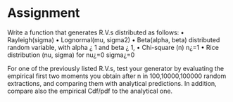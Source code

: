 # Assignment 

Write a function that generates R.V.s distributed as follows:
 • Rayleigh(sigma)
 • Lognormal(mu, sigma2)
 • Beta(alpha, beta) distributed random variable, with alpha ¿ 1 and beta ¿ 1,
 • Chi-square (n) n¿=1
 • Rice distribution (nu, sigma) for nu¿=0 sigma¿=0
 
 For one of the previously listed R.V.s, test your generator by evaluating the empirical first two
 moments you obtain after n in 100,10000,100000 random extractions, and comparing them with
 analytical predictions. In addition, compare also the empirical Cdf/pdf to the analytical one.
